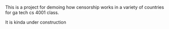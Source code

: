 This is a project for demoing how censorship works in a variety of countries for ga tech cs 4001 class.

It is kinda under construction
